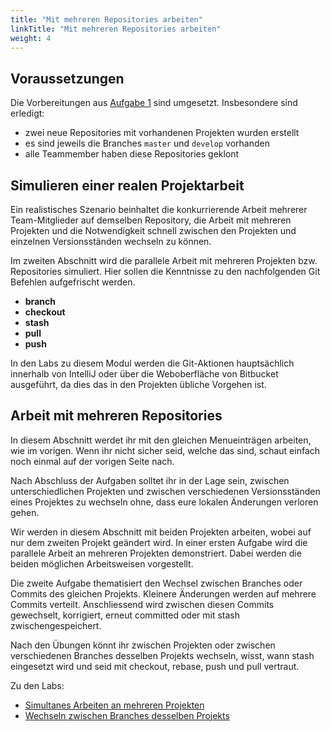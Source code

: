 ```yaml
---
title: "Mit mehreren Repositories arbeiten"
linkTitle: "Mit mehreren Repositories arbeiten"
weight: 4
---
```


## Voraussetzungen
Die Vorbereitungen aus [Aufgabe 1](../../../labs/git/vertiefung/01_team) sind umgesetzt. Insbesondere sind erledigt:

- zwei neue Repositories mit vorhandenen Projekten wurden erstellt
- es sind jeweils die Branches `master` und `develop` vorhanden
- alle Teammember haben diese Repositories geklont

## Simulieren einer realen Projektarbeit

Ein realistisches Szenario beinhaltet die konkurrierende Arbeit mehrerer Team-Mitglieder auf demselben
Repository, die Arbeit mit mehreren Projekten und die Notwendigkeit schnell zwischen den Projekten und
einzelnen Versionsständen wechseln zu können.

Im zweiten Abschnitt wird die parallele Arbeit mit mehreren Projekten bzw. Repositories simuliert.
Hier sollen die Kenntnisse zu den nachfolgenden Git Befehlen aufgefrischt werden.

- **branch**
- **checkout**
- **stash**
- **pull**
- **push**

In den Labs zu diesem Modul werden die Git-Aktionen hauptsächlich innerhalb von IntelliJ oder über
die Weboberfläche von Bitbucket ausgeführt, da dies das in den Projekten übliche Vorgehen ist.

## Arbeit mit mehreren Repositories

In diesem Abschnitt werdet ihr mit den gleichen Menueinträgen arbeiten, wie im vorigen. Wenn ihr nicht
sicher seid, welche das sind, schaut einfach noch einmal auf der vorigen Seite nach.

Nach Abschluss der Aufgaben solltet ihr in der Lage sein, zwischen unterschiedlichen Projekten und zwischen
verschiedenen Versionsständen eines Projektes zu wechseln ohne, dass eure lokalen Änderungen verloren gehen.

Wir werden in diesem Abschnitt mit beiden Projekten arbeiten, wobei auf nur dem zweiten Projekt
geändert wird. In einer ersten Aufgabe wird die parallele Arbeit an mehreren Projekten demonstriert.
Dabei werden die beiden möglichen Arbeitsweisen vorgestellt.

Die zweite Aufgabe thematisiert den Wechsel zwischen Branches oder Commits des gleichen Projekts.
Kleinere Änderungen werden auf mehrere Commits verteilt. Anschliessend wird zwischen diesen Commits
gewechselt, korrigiert, erneut committed oder mit stash zwischengespeichert.

Nach den Übungen könnt ihr zwischen Projekten oder zwischen verschiedenen Branches desselben Projekts
wechseln, wisst, wann stash eingesetzt wird und seid mit checkout, rebase, push und pull vertraut.

Zu den Labs:
- [Simultanes Arbeiten an mehreren Projekten](../../../labs/git/vertiefung/05_project-switch)
- [Wechseln zwischen Branches desselben Projekts](../../../labs/git/vertiefung/06_branch-switch)
